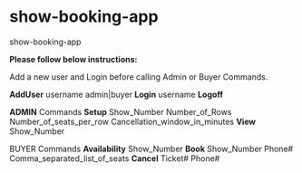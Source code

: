# show-booking-app
 show-booking-app

**Please follow below instructions:**

Add a new user and Login before calling Admin or Buyer Commands.
 
**AddUser** username admin|buyer
**Login** username
**Logoff**
 
**ADMIN** Commands
**Setup** Show_Number Number_of_Rows Number_of_seats_per_row Cancellation_window_in_minutes
**View** Show_Number
 
BUYER Commands
**Availability** Show_Number
**Book** Show_Number Phone# Comma_separated_list_of_seats
**Cancel** Ticket# Phone#
